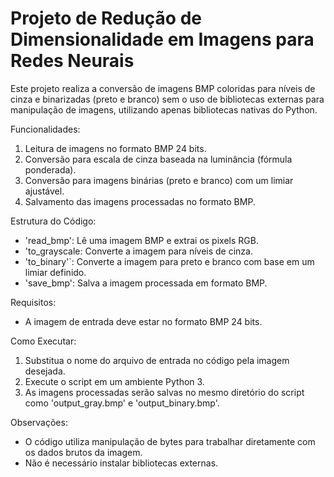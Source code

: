 # Projeto de Redução de Dimensionalidade em Imagens para Redes Neurais

Este projeto realiza a conversão de imagens BMP coloridas para níveis de cinza e binarizadas (preto e branco) sem o uso de bibliotecas externas para manipulação de imagens, utilizando apenas bibliotecas nativas do Python.

Funcionalidades:
1. Leitura de imagens no formato BMP 24 bits.
2. Conversão para escala de cinza baseada na luminância (fórmula ponderada).
3. Conversão para imagens binárias (preto e branco) com um limiar ajustável.
4. Salvamento das imagens processadas no formato BMP.

Estrutura do Código:
- 'read_bmp': Lê uma imagem BMP e extrai os pixels RGB.
- 'to_grayscale: Converte a imagem para níveis de cinza.
- 'to_binary'`: Converte a imagem para preto e branco com base em um limiar definido.
- 'save_bmp': Salva a imagem processada em formato BMP.

Requisitos:
- A imagem de entrada deve estar no formato BMP 24 bits.

Como Executar:
1. Substitua o nome do arquivo de entrada no código pela imagem desejada.
2. Execute o script em um ambiente Python 3.
3. As imagens processadas serão salvas no mesmo diretório do script como 'output_gray.bmp' e 'output_binary.bmp'.

Observações:
- O código utiliza manipulação de bytes para trabalhar diretamente com os dados brutos da imagem.
- Não é necessário instalar bibliotecas externas.
